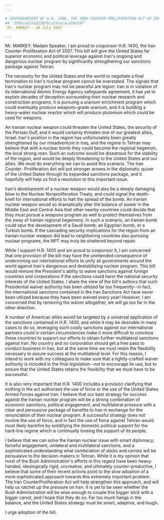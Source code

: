 ```yaml
---
---

# COSPONSORSHIP OF H.R. 1400, THE IRAN COUNTER-PROLIFERATION ACT OF 2007
## `3d0eca51ea323878ca19cecacab9e59f`
`Mr. MARKEY — 20 July 2007`

---
```



Mr. MARKEY. Madam Speaker, I am proud to cosponsor H.R. 1400, the 
Iran Counter-Proliferation Act of 2007. This bill will give the United 
States far superior economic and political leverage against Iran's 
ongoing and dangerous nuclear program by significantly strengthening 
our sanctions package against Tehran.

The necessity for the United States and the world to negotiate a 
final termination to Iran's nuclear program cannot be overstated. The 
signals that Iran's nuclear program may not be peaceful are legion: 
Iran is in violation of its International Atomic Energy Agency 
safeguards agreement, it has yet to explain decades of deception 
surrounding their nuclear research and construction programs, it is 
pursuing a uranium enrichment program which could eventually produce 
weapons-grade uranium, and it is building a heavy-water nuclear reactor 
which will produce plutonium which could be used for weapons.

An Iranian nuclear weapon could threaten the United States, the 
security of the Persian Gulf, and it would certainly threaten one of 
our greatest allies, Israel. Iran's position in the region has 
unfortunately been greatly strengthened by our misadventure in Iraq, 
and the regime in Tehran may believe that with a nuclear bomb they 
could become the regional hegemon, the local strong-man. Such an 
outcome would be disastrous for the stability of the region, and would 
be deeply threatening to the United States and our allies. We must do 
everything we can to avoid this scenario. The Iran Counter-
Proliferation Act will put stronger arrows in the diplomatic quiver of 
the United States through its expanded sanctions package, and it 
hopefully will help us find a resolution to this important issue.

Iran's development of a nuclear weapon would also be a deeply 
damaging blow to the Nuclear Nonproliferation Treaty, and could signal 
the death-knell for international efforts to halt the spread of the 
bomb. An Iranian nuclear weapon would so dramatically alter the balance 
of power in the Middle East and Central Asia that other nearby 
countries could decide that they must pursue a weapons program as well 
to protect themselves from the sway of Iranian regional hegemony. In 
such a scenario, an Iranian bomb could spur the development of a Saudi 
bomb, an Egyptian bomb, or a Turkish bomb. If the cascading security 
implications for the region from an Iranian nuclear weapon did lead to 
neighboring countries also pursuing nuclear programs, the NPT may truly 
be shattered beyond repair.

While I support H.R. 1400 and am proud to cosponsor it, I am 
concerned that one provision of the bill may have the unintended 
consequence of undermining our international efforts to unify all 
governments around the world against Iran's dangerous and destabilizing 
nuclear program. This bill would remove the President's ability to 
waive sanctions against foreign countries and corporations if the 
sanctions could harm the national security interests of the United 
States. I share the view of the bill's authors that such Presidential 
waiver authority has been utilized far too frequently--in fact, 
the international sanctions contained in the Iran Sanctions Act have 
never been utilized because they have been waived every year! However, 
I am concerned that by removing the waiver altogether, we will go too 
far in the other direction.


A number of American allies would be targeted by a universal 
application of the sanctions contained in H.R. 1400, and while it may 
be desirable in many cases to do so, leveraging such costly sanctions 
against our international partners could in certain circumstances make 
it more difficult to convince these countries to support our efforts to 
obtain further multilateral sanctions against Iran. No country and no 
corporation should get a free pass to conduct business in Iran, but at 
the same time we must retain the flexibility necessary to assure 
success at the multilateral level. For this reason, I intend to work 
with my colleagues to make sure that a tightly-crafted waiver authority 
is included in the final legislation--not to encourage its use, but to 
ensure that the United States retains the flexibility that we must have 
to be successful.

It is also very important that H.R. 1400 includes a provision 
clarifying that nothing in the act authorizes the use of force or the 
use of the United States Armed Forces against Iran. I believe that our 
best strategy for success against the Iranian nuclear program will be a 
strong combination of economic sanctions, political engagement, and 
multilateral pressure with a clear and persuasive package of benefits 
to Iran in exchange for the renunciation of their nuclear program. A 
successful strategy does not involve the use of force, and in fact the 
use of force against Tehran would most likely backfire by solidifying 
the domestic political support for the hard-line regime which is 
continually loosing the support of its people.

I believe that we can solve the Iranian nuclear issue with smart 
diplomacy, forceful engagement, unilateral and multilateral sanctions, 
and a sophisticated understanding what combination of sticks and 
carrots will be persuasive to the decision-makers in Tehran. While it 
is my opinion that most of the Bush Administration's efforts in this 
regard have been heavy-handed, ideologically rigid, uncreative, and 
ultimately counter-productive, I believe that some of their recent 
actions point to the slow adoption of a more sophisticated approach 
towards this extremely important problem. The Iran CounterProliferation 
Act will help strengthen this approach, and will help us ratchet up the 
pressure on Iran. It is yet to be seen whether the Bush Administration 
will be wise enough to couple this bigger stick with a bigger carrot, 
and I hope that they do so. Far too much hangs in the balance, and the 
United States strategy must be smart, adaptive, and tough.

I urge adoption of the bill.
